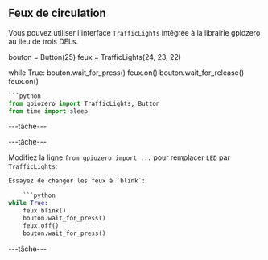 ## Feux de circulation

Vous pouvez utiliser l'interface `TrafficLights` intégrée à la librairie gpiozero au lieu de trois DELs.

bouton = Button(25) feux = TrafficLights(24, 23, 22)

while True: bouton.wait_for_press() feux.on() bouton.wait_for_release() feux.on()

```python
```python
from gpiozero import TrafficLights, Button
from time import sleep
```

\---tâche\---

\---tâche\---

Modifiez la ligne `from gpiozero import ...` pour remplacer `LED` par `TrafficLights`:

```python
Essayez de changer les feux à `blink`:

    ```python
while True:
    feux.blink()
    bouton.wait_for_press()
    feux.off()
    bouton.wait_for_press()
```

\---tâche\---